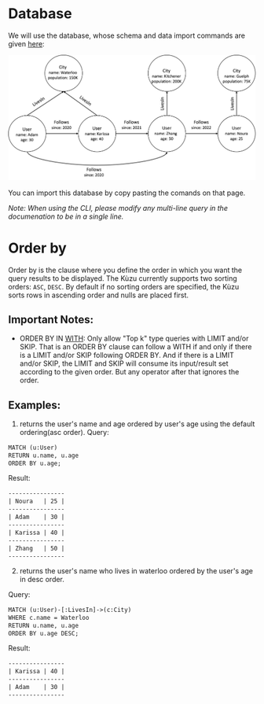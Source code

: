 # Database
We will use the database, whose schema and data import commands are given [here](example-database.md):

<img src="running-example.png" width="800">

You can import this database by copy pasting the comands on that page. 

*Note: When using the CLI, please modify any multi-line query in the documenation to be in a single line.*

# Order by
Order by is the clause where you define the order in which you want the query results to be displayed. The Kùzu currently supports two sorting orders: `ASC`, `DESC`. By default if no sorting orders are specified, the Kùzu sorts rows in ascending order and nulls are placed first. 
## Important Notes:
- ORDER BY IN [WITH](with.md): Only allow "Top k" type queries with LIMIT and/or SKIP. That is an ORDER BY clause can follow a WITH if and only if there is a LIMIT and/or SKIP following ORDER BY. And if there is a LIMIT and/or SKIP, the LIMIT and SKIP will consume its input/result set according to the given order. But any operator after that ignores the order.
## Examples:
1. returns the user's name and age ordered by user's age using the default ordering(asc order).
Query:
```
MATCH (u:User)
RETURN u.name, u.age
ORDER BY u.age;
```
Result:
```
----------------
| Noura   | 25 |
----------------
| Adam    | 30 |
----------------
| Karissa | 40 |
----------------
| Zhang   | 50 |
----------------
```

2. returns the user's name who lives in waterloo ordered by the user's age in desc order.

Query:
```
MATCH (u:User)-[:LivesIn]->(c:City)
WHERE c.name = Waterloo
RETURN u.name, u.age
ORDER BY u.age DESC;
```
Result:
```
----------------
| Karissa | 40 |
----------------
| Adam    | 30 |
----------------
```
